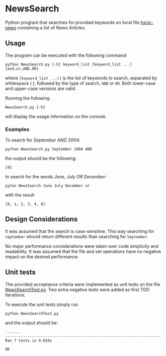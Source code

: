 
<h1>NewsSearch</h1>

Python program that searches for provided keywords on local file [hscic-news](./hscic-news) containing a list of News Articles.

<h2>Usage</h2>

The program can be executed with the following command:

```
python NewsSearch.py [-h] keyword_list [keyword_list ...] {and,or,AND,OR}
```

where `[keyword_list ...\]` is the list of keywords to search, separated by whitespace _( )_, followed by the type of search, `AND` or `OR`. Both lower-case and upper-case versions are valid.  

Running the following
```
NewsSearch.py [-h]
```
will display the usage information on the console.

<h3>Examples</h3>

To search for _September_ _AND_ _2004_:

```commandline
python NewsSearch.py September 2004 AND
```
the output should be the following:
```commandline
[9]
```

to search for the words _June_, _July_ _OR_ _December_:
```commandline
pyton NewsSearch June July December or
```
with the result
```commandline
[0, 1, 2, 3, 4, 8]
```
<h2>Design Considerations</h2>

It was assumed that the search is case-sensitive. This way searching for `september` should return different results than searching for `September`.  

No major performance considerations were taken over code simplicity and readability. It was assumed that the file and set operations have no negative impact on the desired performance.

<h2>Unit tests</h2>

The provided acceptance criteria were implemented as unit tests on the file [NewsSearchTest.py](NewsSearchTest.py). Two extra negative tests were added as first TDD iterations.

To execute the unit tests simply run

```commandline
python NewsSearchTest.py
```
and the output should be:

```commandline
.......
----------------------------------------------------------------------
Ran 7 tests in 0.010s

OK
```
